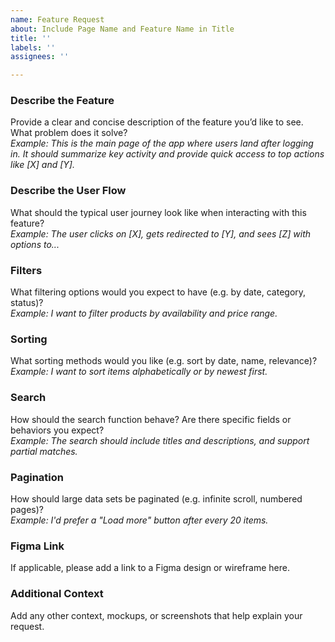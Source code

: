 ```yaml
---
name: Feature Request
about: Include Page Name and Feature Name in Title
title: ''
labels: ''
assignees: ''

---
```


### **Describe the Feature**
Provide a clear and concise description of the feature you’d like to see. What problem does it solve?  
*Example: This is the main page of the app where users land after logging in. It should summarize key activity and provide quick access to top actions like [X] and [Y].*

### **Describe the User Flow**
What should the typical user journey look like when interacting with this feature?  
*Example: The user clicks on [X], gets redirected to [Y], and sees [Z] with options to...*

### **Filters**
What filtering options would you expect to have (e.g. by date, category, status)?  
*Example: I want to filter products by availability and price range.*

### **Sorting**
What sorting methods would you like (e.g. sort by date, name, relevance)?  
*Example: I want to sort items alphabetically or by newest first.*

### **Search**
How should the search function behave? Are there specific fields or behaviors you expect?  
*Example: The search should include titles and descriptions, and support partial matches.*

### **Pagination**
How should large data sets be paginated (e.g. infinite scroll, numbered pages)?  
*Example: I'd prefer a "Load more" button after every 20 items.*

### **Figma Link**
If applicable, please add a link to a Figma design or wireframe here.

### **Additional Context**
Add any other context, mockups, or screenshots that help explain your request.
